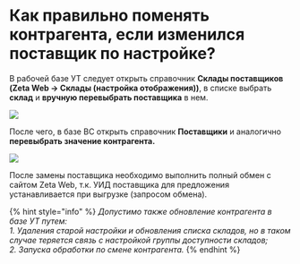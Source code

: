 # Как правильно поменять контрагента, если изменился поставщик по настройке?

В рабочей базе УТ следует открыть справочник **Склады поставщиков (Zeta Web → Склады (настройка отображения))**, в списке выбрать **склад** и **вручную перевыбрать поставщика** в нем.

![](../.gitbook/assets/image-111.png)

После чего, в базе ВС открыть справочник **Поставщики** и аналогично **перевыбрать значение контрагента.**

![](../.gitbook/assets/image-115.png)

После замены поставщика необходимо выполнить полный обмен с сайтом Zeta Web, т.к. УИД поставщика для предложения устанавливается при выгрузке (запросом обмена).

{% hint style="info" %}
_Допустимо также обновление контрагента в базе УТ путем:_\
_1. Удаления старой настройки и обновления списка складов, но в таком случае теряется связь с настройкой группы доступности складов;_\
_2. Запуска обработки по смене контрагента._
{% endhint %}


